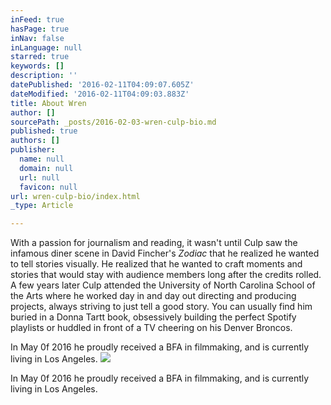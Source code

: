 ```yaml
---
inFeed: true
hasPage: true
inNav: false
inLanguage: null
starred: true
keywords: []
description: ''
datePublished: '2016-02-11T04:09:07.605Z'
dateModified: '2016-02-11T04:09:03.883Z'
title: About Wren
author: []
sourcePath: _posts/2016-02-03-wren-culp-bio.md
published: true
authors: []
publisher:
  name: null
  domain: null
  url: null
  favicon: null
url: wren-culp-bio/index.html
_type: Article

---
```

With a passion for journalism and reading, it wasn't until Culp saw the infamous diner scene in David Fincher's _Zodiac_ that he realized he wanted to tell stories visually. He realized that he wanted to craft moments and stories that would stay with audience members long after the credits rolled. A few years later Culp attended the University of North Carolina School of the Arts where he worked day in and day out directing and producing projects, always striving to just tell a good story. You can usually find him buried in a Donna Tartt book, obsessively building the perfect Spotify playlists or huddled in front of a TV cheering on his Denver Broncos.

In May 0f 2016 he proudly received a BFA in filmmaking, and is currently living in Los Angeles.
![](https://the-grid-user-content.s3-us-west-2.amazonaws.com/e87003ca-9b14-4ae3-8fce-27723f822dac.jpg)

In May 0f 2016 he proudly received a BFA in filmmaking, and is currently living in Los Angeles.